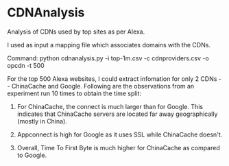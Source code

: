 # CDNAnalysis
Analysis of CDNs used by top sites as per Alexa. 

I used as input a mapping file which associates domains with the CDNs. 

Command: python cdnanalysis.py -i top-1m.csv -c cdnproviders.csv -o opcdn -t 500

For the top 500 Alexa websites, I could extract infomation for only 2 CDNs 
-- ChinaCache and Google. Following are the observations from an experiment 
run 10 times to obtain the time split:

1. For ChinaCache, the connect is much larger than for Google. This indicates 
that ChinaCache servers are located far away geographically (mostly in China).

2. Appconnect is high for Google as it uses SSL while ChinaCache doesn't.
 
3. Overall, Time To First Byte is much higher for ChinaCache as compared to Google.





